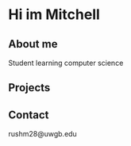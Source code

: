 <h1>Hi im Mitchell </h1>

<h2>About me</h2>
Student learning computer science
<h2>Projects</h2>

<h2>Contact</h2>
rushm28@uwgb.edu
